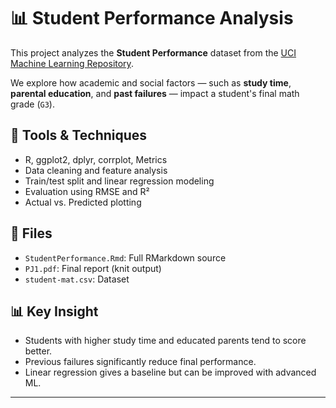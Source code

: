 # 📊 Student Performance Analysis

This project analyzes the **Student Performance** dataset from the [UCI Machine Learning Repository](https://archive.ics.uci.edu/ml/datasets/student+performance).

We explore how academic and social factors — such as **study time**, **parental education**, and **past failures** — impact a student's final math grade (`G3`).

## 🧪 Tools & Techniques
- R, ggplot2, dplyr, corrplot, Metrics
- Data cleaning and feature analysis
- Train/test split and linear regression modeling
- Evaluation using RMSE and R²
- Actual vs. Predicted plotting

## 📁 Files
- `StudentPerformance.Rmd`: Full RMarkdown source
- `PJ1.pdf`: Final report (knit output)
- `student-mat.csv`: Dataset

## 📊 Key Insight
- Students with higher study time and educated parents tend to score better.
- Previous failures significantly reduce final performance.
- Linear regression gives a baseline but can be improved with advanced ML.

---


